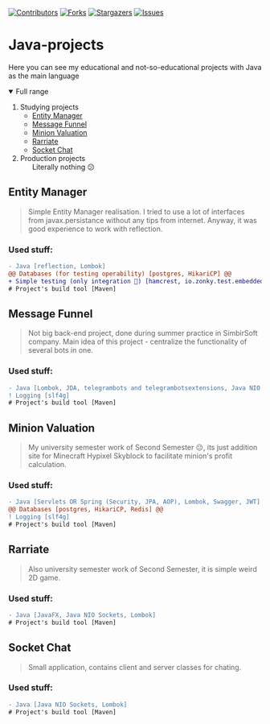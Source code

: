 <!--
*** I took another user's excellent readme as the basis, 
*** because you have to start somewhere! Many thanks 
*** to him for providing the material 🙂
*** https://github.com/othneildrew/Best-README-Template
-->


<!-- PROJECT SHIELDS -->
<!--
*** I'm using markdown "reference style" links for readability.
*** Reference links are enclosed in brackets [ ] instead of parentheses ( ).
*** See the bottom of this document for the declaration of the reference variables
*** for contributors-url, forks-url, etc. This is an optional, concise syntax you may use.
*** https://www.markdownguide.org/basic-syntax/#reference-style-links
-->
[![Contributors][contributors-shield]][contributors-url]
[![Forks][forks-shield]][forks-url]
[![Stargazers][stars-shield]][stars-url]
[![Issues][issues-shield]][issues-url]

<!--ReadMe-Header-->
# Java-projects
Here you can see my educational and not-so-educational projects with Java as the main language


<details open="open">
  <summary>Full range</summary>
  <ol>
    <li>
      <a>Studying projects</a>
      <ul>
        <li><a href="#entity-manager">Entity Manager</a></li>
        <li><a href="#message-funnel">Message Funnel</a></li>
        <li><a href="#minion-valuation">Minion Valuation</a></li>
        <li><a href="#rarriate">Rarriate</a></li>
        <li><a href="#socket-chat">Socket Chat</a></li>
      </ul>
    </li>
    <li>
      <a>Production projects</a>
      <ul>
         Literally nothing 😕
      </ul>
    </li>
  </ol>
</details>


## Entity Manager

> Simple Entity Manager realisation. I tried to use a lot of interfaces from javax.persistance without any tips from internet. Anyway, it was good experience to work with reflection.

### Used stuff:
```diff
- Java [reflection, Lombok]
@@ Databases (for testing operability) [postgres, HikariCP] @@
+ Simple testing (only integration 🙁) [hamcrest, io.zonky.test.embedded-postgres, junit]
# Project's build tool [Maven]
```

## Message Funnel

> Not big back-end project, done during summer practice in SimbirSoft company. Main idea of this project - centralize the functionality of several bots in one.

### Used stuff:
```diff
- Java [Lombok, JDA, telegrambots and telegrambotsextensions, Java NIO Sockets]
! Logging [slf4g]
# Project's build tool [Maven]
```

## Minion Valuation

> My university semester work of Second Semester 😐, its just addition site for Minecraft Hypixel Skyblock to facilitate minion's profit calculation.

### Used stuff:
```diff
- Java [Servlets OR Spring (Security, JPA, AOP), Lombok, Swagger, JWT]
@@ Databases [postgres, HikariCP, Redis] @@
! Logging [slf4g]
# Project's build tool [Maven]
```

## Rarriate

> Also university semester work of Second Semester, it is simple weird 2D game.

### Used stuff:
```diff
- Java [JavaFX, Java NIO Sockets, Lombok]
# Project's build tool [Maven]
```

## Socket Chat

> Small application, contains client and server classes for chating.

### Used stuff:
```diff
- Java [Java NIO Sockets, Lombok]
# Project's build tool [Maven]
```



<!-- MARKDOWN LINKS & IMAGES -->
<!-- https://www.markdownguide.org/basic-syntax/#reference-style-links -->
[contributors-shield]: https://img.shields.io/github/contributors/OneWayDream/Java-Projects.svg?style=for-the-badge
[contributors-url]: https://github.com/OneWayDream/Java-projects/graphs/contributors
[forks-shield]: https://img.shields.io/github/forks/OneWayDream/Java-Projects.svg?style=for-the-badge
[forks-url]: https://github.com/OneWayDream/Java-projects/network/members
[stars-shield]: https://img.shields.io/github/stars/OneWayDream/Java-Projects.svg?style=for-the-badge
[stars-url]: https://github.com/OneWayDream/Java-projects/stargazers
[issues-shield]: https://img.shields.io/github/issues/OneWayDream/Java-Projects.svg?style=for-the-badge
[issues-url]: https://github.com/OneWayDream/Java-projects/issues

